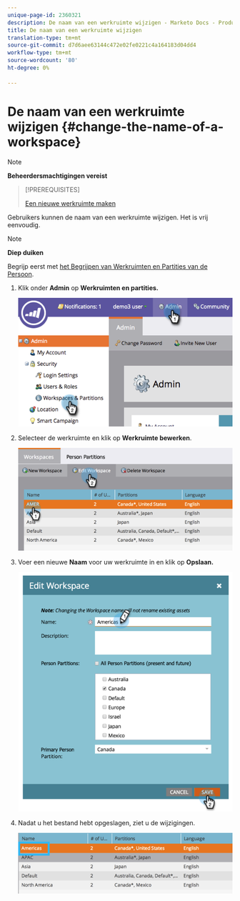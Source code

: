 ```yaml
---
unique-page-id: 2360321
description: De naam van een werkruimte wijzigen - Marketo Docs - Productdocumentatie
title: De naam van een werkruimte wijzigen
translation-type: tm+mt
source-git-commit: d7d6aee63144c472e02fe0221c4a164183d04dd4
workflow-type: tm+mt
source-wordcount: '80'
ht-degree: 0%

---
```



# De naam van een werkruimte wijzigen {#change-the-name-of-a-workspace}

>[!NOTE]
>
>**Beheerdersmachtigingen vereist**

>[!PREREQUISITES]
>
>[Een nieuwe werkruimte maken](create-a-new-workspace.md)

Gebruikers kunnen de naam van een werkruimte wijzigen. Het is vrij eenvoudig.

>[!NOTE]
>
>**Diep duiken**
>
>Begrijp eerst met [het Begrijpen van Werkruimten en Partities van de Persoon](understanding-workspaces-and-person-partitions.md).

1. Klik onder **Admin** op **Werkruimten en partities.**

   ![](assets/image2014-9-17-11-3a8-3a28.png)

1. Selecteer de werkruimte en klik op **Werkruimte bewerken**.

   ![](assets/two-4.png)

1. Voer een nieuwe **Naam** voor uw werkruimte in en klik op **Opslaan.**

   ![](assets/three-4.png)

1. Nadat u het bestand hebt opgeslagen, ziet u de wijzigingen.

   ![](assets/image2014-9-17-11-3a9-3a9.png)

